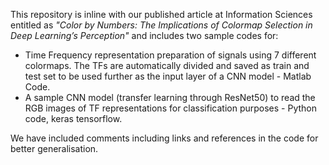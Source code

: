 This repository is inline with our published article at Information Sciences entitled as _"Color by Numbers: The Implications of Colormap Selection in Deep Learning’s Perception"_ and includes two sample codes for:
- Time Frequency representation preparation of signals using 7 different colormaps. The TFs are automatically divided and saved as train and test set to be used further as the input layer of a CNN model - Matlab Code.
- A sample CNN model (transfer learning through ResNet50) to read the RGB images of TF representations for classification purposes - Python code, keras tensorflow.

We have included comments including links and references in the code for better generalisation. 
